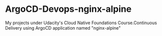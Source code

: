 # ArgoCD-Devops-nginx-alpine
My projects under Udacity's Cloud Native Foundations Course.Continuous Delivery using ArgoCD application named "nginx-alpine"
